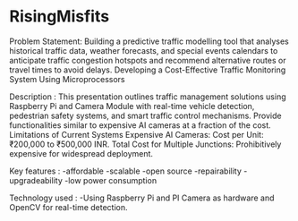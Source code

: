 # RisingMisfits
Problem Statement: Building a predictive traffic modelling tool that analyses historical traffic data, weather forecasts, and special events calendars to anticipate traffic congestion hotspots and recommend alternative routes or travel times to avoid delays.
Developing a Cost-Effective Traffic Monitoring System Using  Microprocessors


Description : 
This presentation outlines traffic management solutions using Raspberry Pi and Camera Module with real-time vehicle detection, pedestrian safety systems, and smart traffic control mechanisms.
Provide functionalities similar to expensive AI cameras at a fraction of the cost.
Limitations of Current Systems
Expensive AI Cameras:
Cost per Unit: ₹200,000 to ₹500,000 INR.
Total Cost for Multiple Junctions: Prohibitively expensive for widespread deployment.




Key features : 
-affordable
-scalable
-open source
-repairability
-upgradeability
-low power consumption

Technology used :
-Using Raspberry Pi and PI Camera as hardware and OpenCV for real-time detection.



